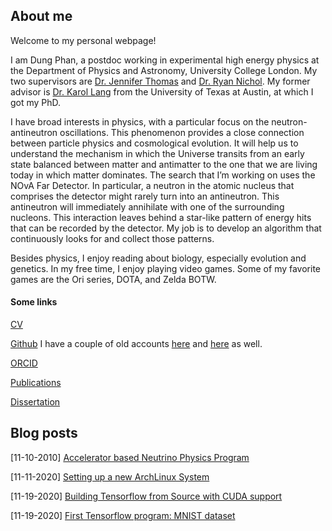 ## About me

Welcome to my personal webpage!

I am Dung Phan, a postdoc working in experimental high energy physics at the Department of Physics and Astronomy, University College London. My two supervisors are [Dr. Jennifer Thomas](https://www.ucl.ac.uk/physics-astronomy/people/professor-jennifer-thomas) and [Dr. Ryan Nichol](https://www.ucl.ac.uk/physics-astronomy/people/professor-ryan-nichol). My former advisor is [Dr. Karol Lang](https://cns.utexas.edu/directory/item/18-physics/442-lang-karol?Itemid=349) from the University of Texas at Austin, at which I got my PhD.

I have broad interests in physics, with a particular focus on the neutron-antineutron oscillations. This phenomenon provides a close connection between particle physics and cosmological evolution. It will help us to understand the mechanism in which the Universe transits from an early state balanced between matter and antimatter to the one that we are living today in which matter dominates. The search that I’m working on uses the NOvA Far Detector. In particular, a neutron in the atomic nucleus that comprises the detector might rarely turn into an antineutron. This antineutron will immediately annihilate with one of the surrounding nucleons. This interaction leaves behind a star-like pattern of energy hits that can be recorded by the detector. My job is to develop an algorithm that continuously looks for and collect those patterns.

<!--Another research direction I'm working on is the search for sterile neutrinos in the MINOS/MINOS+ experiment. Thanks to the results of many experiments over the last 40 years, we established a fairly good understanding of the phenomenon. We learnt that neutrinos can morph between three different **flavors** as they travel. Thanks to this discovery, we know that neutrinos have masses, albeit tiny ones. We built up a model to explain all of these observations based on the mixing of neutrino flavor eigenstates and mass eigenstates. The core of this model is the mixing matrix called the [PMNS matrix](https://en.wikipedia.org/wiki/Pontecorvo%E2%80%93Maki%E2%80%93Nakagawa%E2%80%93Sakata_matrix) (named after Bruno Pontecorvo, Ziro Maki, Masami Nakagawa, and Shoichi Sakata). Precision measurements of the parameters that characterize the PMNS matrix has been always the main themee of neutrino oscillations experiments over the years. MINOS/MINOS+ is not an exception. In fact, this experiment had, for a number of years, provided the most precise measurements of $\theta_{23}$ and $\Delta m_{32}^2$. MINOS/MINOS+ did this by measuring the...-->

Besides physics, I enjoy reading about biology, especially evolution and genetics. In my free time, I enjoy playing video games. Some of my favorite games are the Ori series, DOTA, and Zelda BOTW.

#### Some links

[CV](AcademicCV.pdf)

[Github](https://github.com/dungphan90)
I have a couple of old accounts [here](https://github.com/dungducphan) and [here](https://github.com/brianutaustin) as well.

[ORCID](https://orcid.org/0000-0002-0649-8167)

[Publications](https://inspirehep.net/authors/1597796)

[Dissertation](https://lss.fnal.gov/archive/thesis/2000/fermilab-thesis-2020-13.pdf)

## Blog posts

[11-10-2010] [Accelerator based Neutrino Physics Program](accelerator-neutrinos.md)

[11-11-2020] [Setting up a new ArchLinux System](setting-up-archlinux.md)

[11-19-2020] [Building Tensorflow from Source with CUDA support](tensorflow-with-cuda.md)

[11-19-2020] [First Tensorflow program: MNIST dataset](tensorflow-1-intro-mnist-dataset.md)
